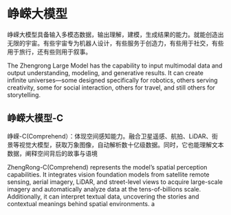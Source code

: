 # 峥嵘大模型
峥嵘大模型具备输入多模态数据，输出理解，建模，生成结果的能力。就能创造出无限的宇宙。有些宇宙专为机器人设计，有些服务于创造力，有些用于社交，有些用于旅行，还有些则用于叙事。

The Zhengrong Large Model has the capability to input multimodal data and output understanding, modeling, and generative results. It can create infinite universes—some designed specifically for robotics, others serving creativity, some for social interaction, others for travel, and still others for storytelling.
## 峥嵘大模型-C
峥嵘-C(Comprehend）：体现空间感知能力。融合卫星遥感、航拍、LiDAR、街景等视觉大模型，获取万象图像，自动解析数十亿级数据。同时，它也能理解文本数据，阐释空间背后的故事与语境

ZhengRong-C(Comprehend) represents the model’s spatial perception capabilities. It integrates vision foundation models from satellite remote sensing, aerial imagery, LiDAR, and street-level views to acquire large-scale imagery and automatically analyze data at the tens-of-billions scale. Additionally, it can interpret textual data, uncovering the stories and contextual meanings behind spatial environments.
a
